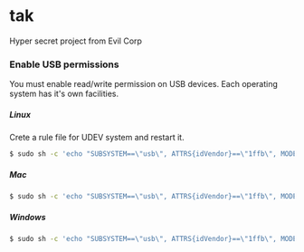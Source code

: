 # tak
Hyper secret project from Evil Corp

### Enable USB permissions
You must enable read/write permission on USB devices. Each operating system has it's own facilities.
##### Linux
Crete a rule file for UDEV system and restart it.
```bash
$ sudo sh -c 'echo "SUBSYSTEM==\"usb\", ATTRS{idVendor}==\"1ffb\", MODE=\"0666\"" > /etc/udev/rules.d/50-pololu.rules && /etc/init.d/udev restart'
```
##### Mac
```bash
$ sudo sh -c 'echo "SUBSYSTEM==\"usb\", ATTRS{idVendor}==\"1ffb\", MODE=\"0666\"" > /etc/udev/rules.d/50-pololu.rules && /etc/init.d/udev restart'
```
##### Windows
```bash
$ sudo sh -c 'echo "SUBSYSTEM==\"usb\", ATTRS{idVendor}==\"1ffb\", MODE=\"0666\"" > /etc/udev/rules.d/50-pololu.rules && /etc/init.d/udev restart'
```